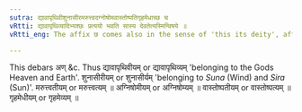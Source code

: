 ```yaml
---
sutra: द्यावापृथिवीशुनासीरमरुत्त्वदग्नोषोमवास्तोष्पतिगृहमेधाच्छ च
vRtti: द्यावापृथिव्यादिभ्यश्छः प्रत्ययो भवति सास्य देवतेत्यस्मिन्विषये ॥
vRtti_eng: The affix छ comes also in the sense of 'this its deity', after the names '_Dyava_ _Prithivi_', '_Sunasira_', '_Maruttvat_', '_Agnishoma_', ' '_Vastoshpati_' and '_Grihamedha_'.

---
```

This debars अण् &c. Thus द्यावापृथिवीयम् or द्यावापृथिव्यम् 'belonging to the Gods Heaven and Earth'. शुनासीरीयम् or शुनासीर्यम् 'belonging to _Suna_ (Wind) and _Sira_ (Sun)'. मरुत्त्वतीयम् or मरुत्त्वत्यम् ॥ अग्निषोमीयम् or अग्निषोम्यम् ॥ वास्तोष्पतीयम् or वास्तोष्पत्यम् ॥ गृहमेधीयम् or गृहमेव्यम् ॥